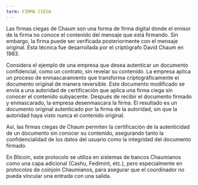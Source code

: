 ```yaml
---
term: FIRMA CIEGA
---
```


Las firmas ciegas de Chaum son una forma de firma digital donde el emisor de la firma no conoce el contenido del mensaje que está firmando. Sin embargo, la firma puede ser verificada posteriormente con el mensaje original. Esta técnica fue desarrollada por el criptógrafo David Chaum en 1983.

Considera el ejemplo de una empresa que desea autenticar un documento confidencial, como un contrato, sin revelar su contenido. La empresa aplica un proceso de enmascaramiento que transforma criptográficamente el documento original de manera reversible. Este documento modificado se envía a una autoridad de certificación que aplica una firma ciega sin conocer el contenido subyacente. Después de recibir el documento firmado y enmascarado, la empresa desenmascara la firma. El resultado es un documento original autenticado por la firma de la autoridad, sin que la autoridad haya visto nunca el contenido original.

Así, las firmas ciegas de Chaum permiten la certificación de la autenticidad de un documento sin conocer su contenido, asegurando tanto la confidencialidad de los datos del usuario como la integridad del documento firmado.

En Bitcoin, este protocolo se utiliza en sistemas de bancos Chaumianos como una capa adicional (Cashu, Fedimint, etc.), pero especialmente en protocolos de coinjoin Chaumianos, para asegurar que el coordinador no pueda vincular una entrada con una salida.